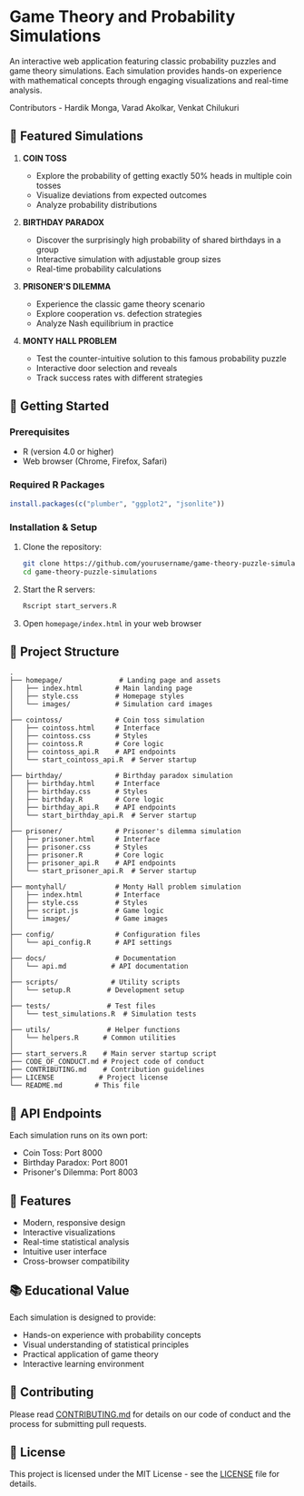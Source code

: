 # Game Theory and Probability Simulations

An interactive web application featuring classic probability puzzles and game theory simulations. Each simulation provides hands-on experience with mathematical concepts through engaging visualizations and real-time analysis.

Contributors - Hardik Monga, Varad Akolkar, Venkat Chilukuri

## 🎲 Featured Simulations

1. **COIN TOSS**
   - Explore the probability of getting exactly 50% heads in multiple coin tosses
   - Visualize deviations from expected outcomes
   - Analyze probability distributions

2. **BIRTHDAY PARADOX**
   - Discover the surprisingly high probability of shared birthdays in a group
   - Interactive simulation with adjustable group sizes
   - Real-time probability calculations

3. **PRISONER'S DILEMMA**
   - Experience the classic game theory scenario
   - Explore cooperation vs. defection strategies
   - Analyze Nash equilibrium in practice

4. **MONTY HALL PROBLEM**
   - Test the counter-intuitive solution to this famous probability puzzle
   - Interactive door selection and reveals
   - Track success rates with different strategies

## 🚀 Getting Started

### Prerequisites
- R (version 4.0 or higher)
- Web browser (Chrome, Firefox, Safari)

### Required R Packages
```R
install.packages(c("plumber", "ggplot2", "jsonlite"))
```

### Installation & Setup
1. Clone the repository:
   ```bash
   git clone https://github.com/yourusername/game-theory-puzzle-simulations.git
   cd game-theory-puzzle-simulations
   ```

2. Start the R servers:
   ```R
   Rscript start_servers.R
   ```

3. Open `homepage/index.html` in your web browser

## 📁 Project Structure

```
.
├── homepage/              # Landing page and assets
│   ├── index.html        # Main landing page
│   ├── style.css         # Homepage styles
│   └── images/           # Simulation card images
│
├── cointoss/             # Coin toss simulation
│   ├── cointoss.html     # Interface
│   ├── cointoss.css      # Styles
│   ├── cointoss.R        # Core logic
│   ├── cointoss_api.R    # API endpoints
│   └── start_cointoss_api.R  # Server startup
│
├── birthday/             # Birthday paradox simulation
│   ├── birthday.html     # Interface
│   ├── birthday.css      # Styles
│   ├── birthday.R        # Core logic
│   ├── birthday_api.R    # API endpoints
│   └── start_birthday_api.R  # Server startup
│
├── prisoner/             # Prisoner's dilemma simulation
│   ├── prisoner.html     # Interface
│   ├── prisoner.css      # Styles
│   ├── prisoner.R        # Core logic
│   ├── prisoner_api.R    # API endpoints
│   └── start_prisoner_api.R  # Server startup
│
├── montyhall/            # Monty Hall problem simulation
│   ├── index.html        # Interface
│   ├── style.css         # Styles
│   ├── script.js         # Game logic
│   └── images/           # Game images
│
├── config/               # Configuration files
│   └── api_config.R      # API settings
│
├── docs/                 # Documentation
│   └── api.md           # API documentation
│
├── scripts/             # Utility scripts
│   └── setup.R         # Development setup
│
├── tests/              # Test files
│   └── test_simulations.R  # Simulation tests
│
├── utils/              # Helper functions
│   └── helpers.R      # Common utilities
│
├── start_servers.R    # Main server startup script
├── CODE_OF_CONDUCT.md # Project code of conduct
├── CONTRIBUTING.md    # Contribution guidelines
├── LICENSE           # Project license
└── README.md        # This file
```

## 🔧 API Endpoints

Each simulation runs on its own port:
- Coin Toss: Port 8000
- Birthday Paradox: Port 8001
- Prisoner's Dilemma: Port 8003

## 🎨 Features

- Modern, responsive design
- Interactive visualizations
- Real-time statistical analysis
- Intuitive user interface
- Cross-browser compatibility

## 📚 Educational Value

Each simulation is designed to provide:
- Hands-on experience with probability concepts
- Visual understanding of statistical principles
- Practical application of game theory
- Interactive learning environment

## 🤝 Contributing

Please read [CONTRIBUTING.md](CONTRIBUTING.md) for details on our code of conduct and the process for submitting pull requests.

## 📄 License

This project is licensed under the MIT License - see the [LICENSE](LICENSE) file for details.
